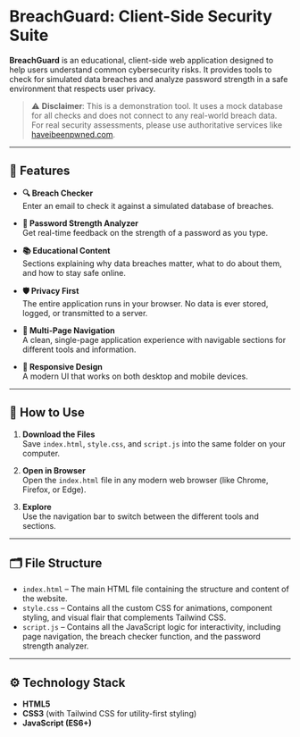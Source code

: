 # BreachGuard: Client-Side Security Suite

**BreachGuard** is an educational, client-side web application designed to help users understand common cybersecurity risks. It provides tools to check for simulated data breaches and analyze password strength in a safe environment that respects user privacy.

> ⚠️ **Disclaimer**: This is a demonstration tool. It uses a mock database for all checks and does not connect to any real-world breach data. For real security assessments, please use authoritative services like [haveibeenpwned.com](https://haveibeenpwned.com).

---

## 🚀 Features

- **🔍 Breach Checker**  
  Enter an email to check it against a simulated database of breaches.

- **🔐 Password Strength Analyzer**  
  Get real-time feedback on the strength of a password as you type.

- **📚 Educational Content**  
  Sections explaining why data breaches matter, what to do about them, and how to stay safe online.

- **🛡️ Privacy First**  
  The entire application runs in your browser. No data is ever stored, logged, or transmitted to a server.

- **📄 Multi-Page Navigation**  
  A clean, single-page application experience with navigable sections for different tools and information.

- **📱 Responsive Design**  
  A modern UI that works on both desktop and mobile devices.

---

## 🧭 How to Use

1. **Download the Files**  
   Save `index.html`, `style.css`, and `script.js` into the same folder on your computer.

2. **Open in Browser**  
   Open the `index.html` file in any modern web browser (like Chrome, Firefox, or Edge).

3. **Explore**  
   Use the navigation bar to switch between the different tools and sections.

---

## 🗂️ File Structure

- `index.html` – The main HTML file containing the structure and content of the website.
- `style.css` – Contains all the custom CSS for animations, component styling, and visual flair that complements Tailwind CSS.
- `script.js` – Contains all the JavaScript logic for interactivity, including page navigation, the breach checker function, and the password strength analyzer.

---

## ⚙️ Technology Stack

- **HTML5**
- **CSS3** (with Tailwind CSS for utility-first styling)
- **JavaScript (ES6+)**
